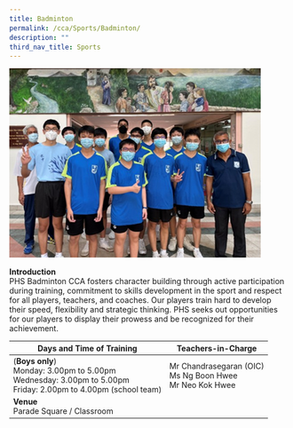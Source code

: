 ```yaml
---
title: Badminton
permalink: /cca/Sports/Badminton/
description: ""
third_nav_title: Sports
---
```

![](/images/badminton1.png)

**Introduction**<br>
PHS Badminton CCA fosters character building through active participation during training, commitment to skills development in the sport and respect for all players, teachers, and coaches. Our players train hard to develop their speed, flexibility and strategic thinking. PHS seeks out opportunities for our players to display their prowess and be recognized for their achievement.

|Days and Time of Training|**Teachers-in-Charge** | 
| -------- | -------- | 
|(**Boys only**)<br>Monday: 3.00pm to 5.00pm<br>Wednesday: 3.00pm to 5.00pm<br>Friday: 2.00pm to 4.00pm (school team)| Mr Chandrasegaran (OIC)<br>Ms Ng Boon Hwee<br>Mr Neo Kok Hwee |
|**Venue** <br>Parade Square / Classroom||
